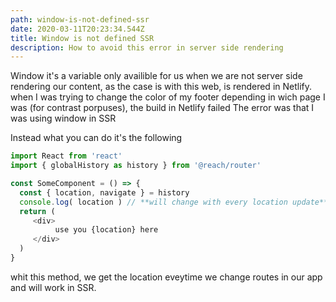 ```yaml
---
path: window-is-not-defined-ssr
date: 2020-03-11T20:23:34.544Z
title: Window is not defined SSR
description: How to avoid this error in server side rendering
---
```


Window it's a variable only availible for us when we are not server side rendering our content, as the case is with this web, is rendered in Netlify.
when I was trying to change the color of my footer depending in wich page I was (for contrast porpuses), the build in Netlify failed
The error was that I was using window in SSR

Instead what you can do it's the following

```js
import React from 'react'
import { globalHistory as history } from '@reach/router'

const SomeComponent = () => {
  const { location, navigate } = history
  console.log( location ) // **will change with every location update**
  return (
     <div>
          use you {location} here
     </div>
  )
}
```

whit this method, we get the location eveytime we change routes in our app and will work in SSR.





